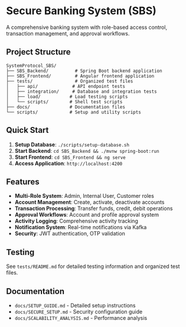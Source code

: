 # Secure Banking System (SBS)

A comprehensive banking system with role-based access control, transaction management, and approval workflows.

## Project Structure

```
SystemProtocol_SBS/
├── SBS_Backend/          # Spring Boot backend application
├── SBS_Frontend/         # Angular frontend application
├── tests/                # Organized test files
│   ├── api/             # API endpoint tests
│   ├── integration/     # Database and integration tests
│   ├── load/           # Load testing scripts
│   └── scripts/        # Shell test scripts
├── docs/               # Documentation files
└── scripts/            # Setup and utility scripts
```

## Quick Start

1. **Setup Database**: `./scripts/setup-database.sh`
2. **Start Backend**: `cd SBS_Backend && ./mvnw spring-boot:run`
3. **Start Frontend**: `cd SBS_Frontend && ng serve`
4. **Access Application**: `http://localhost:4200`

## Features

- **Multi-Role System**: Admin, Internal User, Customer roles
- **Account Management**: Create, activate, deactivate accounts
- **Transaction Processing**: Transfer funds, credit, debit operations
- **Approval Workflows**: Account and profile approval system
- **Activity Logging**: Comprehensive activity tracking
- **Notification System**: Real-time notifications via Kafka
- **Security**: JWT authentication, OTP validation

## Testing

See `tests/README.md` for detailed testing information and organized test files.

## Documentation

- `docs/SETUP_GUIDE.md` - Detailed setup instructions
- `docs/SECURE_SETUP.md` - Security configuration guide
- `docs/SCALABILITY_ANALYSIS.md` - Performance analysis 